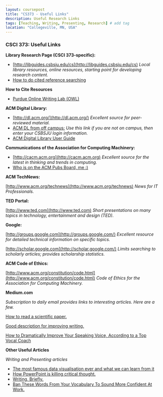 ```yaml
---
layout: coursepost
title: "CS373 - Useful Links"
description: Useful Research Links
tags: [Teaching, Writing, Presenting, Research] # add tag
location: "Collegeville, MN, USA"
---
```


### CSCI 373: Useful Links

**Library Research Page (CSCI 373-specific):**

- [http://libguides.csbsju.edu/cs](http://libguides.csbsju.edu/cs) _Local library resources, online resources, starting point for developing research content._
- [How to do cited reference searching](https://clarivate.libguides.com/ld.php?content_id=3588819)

**How to Cite Resources**
- [Purdue Online Writing Lab (OWL)](https://owl.purdue.edu/owl/purdue_owl.html)

**ACM Digital Library:**

- [http://dl.acm.org/](http://dl.acm.org/) _Excellent source for peer-reviewed material._
- [ACM DL from off campus:](https://dl-acm-org.ezproxy.csbsju.edu/search/advanced) _Use this link if you are not on campus, then enter your CSBSJU login information._
- [ACM Digital Library User Guide](https://libraries.acm.org/binaries/content/assets/libraries/acm-digital-library-user-guide.pdf)

**Communications of the Association for Computing Machinery:**

- [http://cacm.acm.org](http://cacm.acm.org) _Excellent source for the latest in thinking and trends in computing._
- [Who is on the ACM Pubs Board, me :)](https://www.acm.org/publications/publications-board-committees)

**ACM TechNews:**

[http://www.acm.org/technews](http://www.acm.org/technews) _News for IT Professionals._

**TED Portal:**

[http://www.ted.com](http://www.ted.com) _Short presentations on many topics in technology, entertainment and design (TED)._

**Google:**

[http://groups.google.com](http://groups.google.com/) _Excellent resource for detailed technical information on specific topics._

[http://scholar.google.com](http://scholar.google.com/) _Limits searching to scholarly articles; provides scholarship statistics._

**ACM Code of Ethics:**

[http://www.acm.org/constitution/code.html](http://www.acm.org/constitution/code.html) _Code of Ethics for the Association for Computing Machinery._

**Medium.com**

_Subscription to daily email provides links to interesting articles.  Here are a few._

[How to read a scientific paper.](https://medium.com/elysium-health/how-to-read-a-scientific-paper-695188037080)

[Good description for improving writing.](https://medium.com/practicecomesfirst/dr-jordan-b-petersons-10-step-guide-to-clearer-thinking-through-essay-writing-1ab79a94937)

[How to Dramatically Improve Your Speaking Voice, According to a Top Vocal Coach](https://medium.com/better-humans/how-to-dramatically-improve-your-speaking-voice-according-to-a-top-vocal-coach-4ae67cdb160d)

**Other Useful Articles**

_Writing and Presenting articles_

- [The most famous data visualisation ever and what we can learn from it](https://towardsdatascience.com/the-most-famous-data-visualisation-ever-and-what-we-can-learn-from-it-abcdfa772548)
- [How PowerPoint is killing critical thought.](https://www.theguardian.com/commentisfree/2015/sep/23/powerpoint-thought-students-bullet-points-information?CMP=ema_565a)
- [Writing, Briefly.](http://www.paulgraham.com/writing44.html)
- [Ban These Words From Your Vocabulary To Sound More Confident At Work.](https://www.forbes.com/sites/melodywilding/2016/06/20/ban-these-words-from-your-vocabulary-to-sound-more-confident-at-work/#63c084361807)
